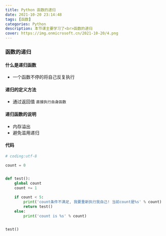 ```yaml
---
title: Python 函数的递归
date: 2021-10-20 23:14:48
tags: [函数]
categories: Python
description: 本节课主要学习了<br>函数的递归
cover: https://img.onmicrosoft.cn/2021-10-20/4.png
---
```


### 函数的递归

#### 什么是递归函数

- 一个函数不停的将自己反复执行

#### 递归的定义方法

- 通过返回值 `直接执行自身函数`

#### 递归函数的说明

- 内存溢出
- 避免滥用递归

#### 代码

```python
# coding:utf-8

count = 0


def test():
    global count
    count += 1

    if count < 5:
        print('count条件不满足, 我要重新执行我自己! 当前count是%s' % count)
        return test()
    else:
        print('count is %s' % count)


test()
```
